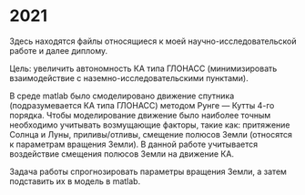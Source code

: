 # 2021
Здесь находятся файлы относящиеся к моей научно-исследовательской работе и далее диплому.

Цель: увеличить автономность КА типа ГЛОНАСС (минимизировать взаимодействие с наземно-исследовательскими пунктами).

В среде matlab было смоделировано движение спутника (подразумевается КА типа ГЛОНАСС) методом Рунге — Кутты 4-го порядка. Чтобы моделирование движение было наиболее точным 
необходимо учитывать возмущающие факторы, такие как: притяжение Солнца и Луны, приливы/отливы, смещение полюсов Земли (относятся к параметрам вращения Земли).
В данной работе учитывается воздействие смещения полюсов Земли на движение КА. 

Задача работы спрогнозировать параметры вращения Земли, а затем подставить их в модель в matlab.
